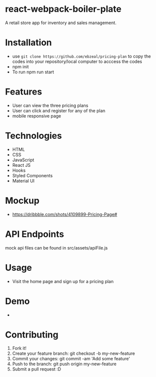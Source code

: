 # react-webpack-boiler-plate

A retail store app for inventory and sales management.

# Installation

- use `git clone https://github.com/ebzeal/pricing-plan` to copy the codes into your repository/local computer to acccess the codes
- npm init
- To run npm run start

# Features

- User can view the three pricing plans
- User can click and register for any of the plan
- mobile responsive page

# Technologies

- HTML
- CSS
- JavaScript
- React JS
- Hooks
- Styled Components
- Material UI

# Mockup

- https://dribbble.com/shots/4109899-Pricing-Page#

# API Endpoints
mock api files can be found in
src/assets/apiFile.js

# Usage

- Visit the home page and sign up for a pricing plan

# Demo

- 

# Contributing

1. Fork it!
2. Create your feature branch: git checkout -b my-new-feature
3. Commit your changes: git commit -am 'Add some feature'
4. Push to the branch: git push origin my-new-feature
5. Submit a pull request :D
